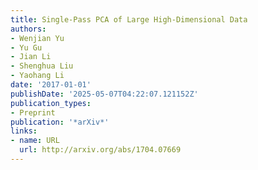 ```yaml
---
title: Single-Pass PCA of Large High-Dimensional Data
authors:
- Wenjian Yu
- Yu Gu
- Jian Li
- Shenghua Liu
- Yaohang Li
date: '2017-01-01'
publishDate: '2025-05-07T04:22:07.121152Z'
publication_types:
- Preprint
publication: '*arXiv*'
links:
- name: URL
  url: http://arxiv.org/abs/1704.07669
---
```

